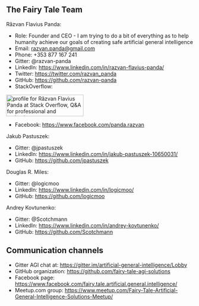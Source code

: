 ## The Fairy Tale Team

Răzvan Flavius Panda:
* Role: Founder and CEO - I am trying to do a bit of everything as to help humanity achieve our goals of creating safe artificial general intelligence
* Email: razvan.panda@gmail.com
* Phone: +353 877 167 241
* Gitter: @razvan-panda
* LinkedIn: https://www.linkedin.com/in/razvan-flavius-panda/
* Twitter: https://twitter.com/razvan_panda
* GitHub: https://github.com/razvan-panda
* StackOverflow:

<a href="https://stackoverflow.com/users/750216/r%c4%83zvan-flavius-panda">
<img src="https://stackoverflow.com/users/flair/750216.png?theme=dark" width="208" height="58" alt="profile for Răzvan Flavius Panda at Stack Overflow, Q&amp;A for professional and enthusiast programmers" title="profile for Răzvan Flavius Panda at Stack Overflow, Q&amp;A for professional and enthusiast programmers">
</a>

* Facebook: https://www.facebook.com/panda.razvan

Jakub Pastuszek:
* Gitter: @jpastuszek
* LinkedIn: https://www.linkedin.com/in/jakub-pastuszek-10650031/
* GitHub: https://github.com/jpastuszek

Douglas R. Miles:
* Gitter: @logicmoo
* LinkedIn: https://www.linkedin.com/in/logicmoo/
* GitHub: https://github.com/logicmoo

Andrey Kovtunenko:
* Gitter: @Scotchmann
* LinkedIn: https://www.linkedin.com/in/andrey-kovtunenko/
* GitHub: https://github.com/Scotchmann

## Communication channels
* Gitter AGI chat at: https://gitter.im/artificial-general-intelligence/Lobby
* GitHub organization: https://github.com/fairy-tale-agi-solutions
* Facebook page: https://www.facebook.com/fairy.tale.artificial.general.intelligence/
* Meetup.com group: https://www.meetup.com/Fairy-Tale-Artificial-General-Intelligence-Solutions-Meetup/